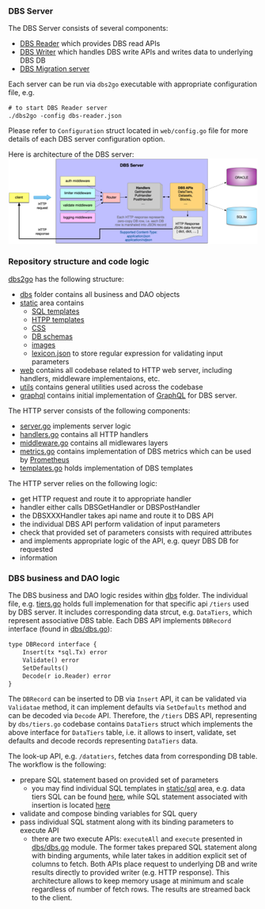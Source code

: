### DBS Server
The DBS Server consists of several components:

- [DBS Reader](DBSReader.md) which provides DBS read APIs
- [DBS Writer](DBSWriter.md) which handles DBS write APIs and writes data to underlying DBS DB
- [DBS Migration server](MigrationServer.md)

Each server can be run via `dbs2go` executable with appropriate configuration
file, e.g.

```
# to start DBS Reader server
./dbs2go -config dbs-reader.json
```
Please refer to `Configuration` struct located in `web/config.go` file for more
details of each DBS server configuration option.

Here is architecture of the DBS server:
![DBS Server Architecture](images/DBSServer.png)

### Repository structure and code logic
[dbs2go](https://github.com/vkuznet/dbs2go) has the following structure:
- [dbs](https://github.com/vkuznet/dbs2go/tree/master/dbs)
  folder contains all business and DAO objects
- [static](https://github.com/vkuznet/dbs2go/tree/master/static) area contains 
  - [SQL templates](https://github.com/vkuznet/dbs2go/tree/master/static/sql)
  - [HTPP templates](https://github.com/vkuznet/dbs2go/tree/master/static/templates)
  - [CSS](https://github.com/vkuznet/dbs2go/tree/master/static/css)
  - [DB schemas](https://github.com/vkuznet/dbs2go/tree/master/static/schema)
  - [images](https://github.com/vkuznet/dbs2go/tree/master/static/images)
  - [lexicon.json](https://github.com/vkuznet/dbs2go/blob/master/static/lexicon.json)
  to store regular expression for validating input parameters
- [web](https://github.com/vkuznet/dbs2go/tree/master/web) contains all
  codebase related to HTTP web server, including handlers, middleware
  implementaions, etc.
- [utils](https://github.com/vkuznet/dbs2go/tree/master/utils) contains general
  utilities used across the codebase
- [graphql](https://github.com/vkuznet/dbs2go/tree/master/graphql) contains
  initial implementation of [GraphQL](https://graphql.org/) for DBS server.

The HTTP server consists of the following components:
- [server.go](https://github.com/vkuznet/dbs2go/blob/master/web/server.go)
  implements server logic
- [handlers.go](https://github.com/vkuznet/dbs2go/blob/master/web/handlers.go)
  contains all HTTP handlers
- [middleware.go](https://github.com/vkuznet/dbs2go/blob/master/web/middleware.go)
  contains all midlewares layers
- [metrics.go](https://github.com/vkuznet/dbs2go/blob/master/web/templates.go)
  contains implementation of DBS metrics which can be used by
  [Prometheus](https://prometheus.io/)
- [templates.go](https://github.com/vkuznet/dbs2go/blob/master/web/templates.go)
  holds implementation of DBS templates

The HTTP server relies on the following logic:
- get HTTP request and route it to appropriate handler
- handler either calls DBSGetHandler or DBSPostHandler
- the DBSXXXHandler takes api name and route it to DBS API
- the individual DBS API perform validation of input parameters
- check that provided set of parameters consists with required attributes
- and implements appropriate logic of the API, e.g. queyr DBS DB for requested
- information

### DBS business and DAO logic
The DBS business and DAO logic resides within
[dbs](https://github.com/vkuznet/dbs2go/blob/master/dbs) folder.
The individual file, e.g.
[tiers.go](https://github.com/vkuznet/dbs2go/blob/master/dbs/tiers.go)
holds full implemenation for that specific api `/tiers` used by DBS server.
It includes corresponding data strcut, e.g. `DataTiers`, which represent associative
DBS table. Each DBS API implements `DBRecord` interface (found in
[dbs/dbs.go](https://github.com/vkuznet/dbs2go/blob/master/dbs/dbs.go)):
```
type DBRecord interface {
	Insert(tx *sql.Tx) error
	Validate() error
	SetDefaults()
	Decode(r io.Reader) error
}
```
The `DBRecord` can be inserted to DB via `Insert` API, it can be
validated via `Validatae` method, it can implement defaults via
`SetDefaults` method and can be decoded via `Decode` API. Therefore,
the `/tiers` DBS API, representing by `dbs/tiers.go` codebase contains
`DataTiers` struct which implements the above interface for `DataTiers`
table, i.e. it allows to insert, validate, set defaults and decode
records representing `DataTiers` data.

The look-up API, e.g. `/datatiers`, fetches data from corresponding DB table.
The workflow is the following:
- prepare SQL statement based on provided set of parameters
  - you may find individual SQL templates in
    [static/sql](https://github.com/dmwm/dbs2go/tree/master/static/sql) area,
    e.g. data tiers SQL can be found
    [here](https://github.com/dmwm/dbs2go/blob/master/static/sql/tiers.sql),
    while SQL statement associated with insertion is located
    [here](https://github.com/dmwm/dbs2go/blob/master/static/sql/insert_tiers.sql)
- validate and compose binding variables for SQL query
- pass individual SQL statment along with its binding parameters to execute API
  - there are two execute APIs:
  `executeAll` and `execute`
  presented in [dbs/dbs.go](https://github.com/dmwm/dbs2go/blob/master/dbs/dbs.go)
  module. The former takes prepared SQL statement along with binding
  arguments, while later takes in addition explicit set of columns to fetch.
  Both APIs place request to underlying DB and write results directly
  to provided writer (e.g. HTTP response). This architecture allows to
  keep memory usage at minimum and scale regardless of number of fetch rows.
  The results are streamed back to the client.
